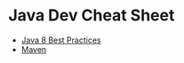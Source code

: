 # Java Dev Cheat Sheet

- [Java 8 Best Practices](zt_java8_best_practices.pdf)
- [Maven](./maven-cheat-sheet.pdf)